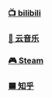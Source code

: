 ### [📺 bilibili](https://space.bilibili.com/196220308)
### [🎵 云音乐](https://y.music.163.com/m/user?id=7818048747)
### [🎮 Steam](https://steamcommunity.com/profiles/76561199078382100/)
### [🟦 知乎](https://www.zhihu.com/people/85-98-97-23-91)